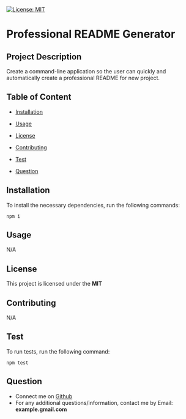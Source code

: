 [![License: MIT](https://img.shields.io/badge/License-MIT-yellow.svg)](https://opensource.org/licenses/MIT)
  
  # Professional README Generator 
  
  ## Project Description
  Create a command-line application so the user can quickly and automatically create a professional README for new project.

  ## Table of Content
  * [Installation](#installation)

  * [Usage](#usage)

  * [License](#license)

  * [Contributing](#contributing)

  * [Test](#test)

  * [Question](#question)

  ## Installation
  To install the necessary dependencies, run the following commands:
  
  ```
  npm i
  ```
  
  ## Usage
  N/A
  
  ## License
  This project is licensed under the **MIT**
  
  ## Contributing
  N/A
  
  ## Test
  To run tests, run the following command:
  
  ```
  npm test
  ```
  
  ## Question
  * Connect me on [Github](https://github.com/ykuang321)
  * For any additional questions/information, contact me by Email: **example.gmail.com**
